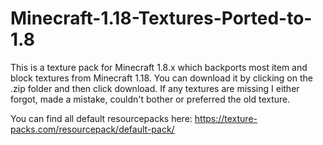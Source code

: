 # Minecraft-1.18-Textures-Ported-to-1.8
This is a texture pack for Minecraft 1.8.x which backports most item and block textures from Minecraft 1.18.
You can download it by clicking on the .zip folder and then click download.
If any textures are missing I either forgot, made a mistake, couldn't bother or preferred the old texture. 

You can find all default resourcepacks here: https://texture-packs.com/resourcepack/default-pack/
